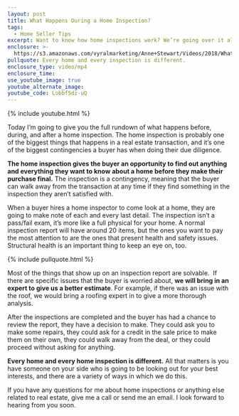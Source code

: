 ```yaml
---
layout: post
title: What Happens During a Home Inspection?
tags:
  - Home Seller Tips
excerpt: Want to know how home inspections work? We’re going over it all today.
enclosure: >-
  https://s3.amazonaws.com/vyralmarketing/Anne+Stewart/Videos/2018/What+Is+A+Home+Inspection%253F+-+Oregon+Real+Estate+Agent.mp4
pullquote: Every home and every inspection is different.
enclosure_type: video/mp4
enclosure_time:
use_youtube_image: true
youtube_alternate_image:
youtube_code: Lobbf5dz-uQ
---
```


{% include youtube.html %}

Today I’m going to give you the full rundown of what happens before, during, and after a home inspection. The home inspection is probably one of the biggest things that happens in a real estate transaction, and it’s one of the biggest contingencies a buyer has when doing their due diligence.

**The home inspection gives the buyer an opportunity to find out anything and everything they want to know about a home before they make their purchase final.** The inspection is a contingency, meaning that the buyer can walk away from the transaction at any time if they find something in the inspection they aren’t satisfied with.

When a buyer hires a home inspector to come look at a home, they are going to make note of each and every last detail. The inspection isn’t a pass/fail exam, it’s more like a full physical for your home. A normal inspection report will have around 20 items, but the ones you want to pay the most attention to are the ones that present health and safety issues. Structural health is an important thing to keep an eye on, too.

{% include pullquote.html %}

Most of the things that show up on an inspection report are solvable.&nbsp; If there are specific issues that the buyer is worried about, **we will bring in an expert to give us a better estimate**. For example, if there was an issue with the roof, we would bring a roofing expert in to give a more thorough analysis.&nbsp;

After the inspections are completed and the buyer has had a chance to review the report, they have a decision to make. They could ask you to make some repairs, they could ask for a credit in the sale price to make them on their own, they could walk away from the deal, or they could proceed without asking for anything.

**Every home and every home inspection is different.** All that matters is you have someone on your side who is going to be looking out for your best interests, and there are a variety of ways in which we do this.

If you have any questions for me about home inspections or anything else related to real estate, give me a call or send me an email. I look forward to hearing from you soon.<br>&nbsp;

&nbsp;